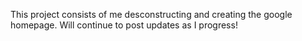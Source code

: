 This project consists of me desconstructing and creating the google homepage. Will continue to post updates as I progress! 